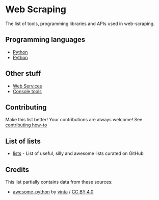 # Web Scraping

The list of tools, programming libraries and APIs used in web-scraping.

## Programming languages

* [Python](http://github.com/lorien/web-scraping/blob/master/python.md)
* [Python](http://github.com/lorien/web-scraping/blob/master/php.md)

## Other stuff

* [Web Services](http://github.com/lorien/web-scraping/blob/master/web_services.md)
* [Console tools](http://github.com/lorien/web-scraping/blob/master/console_tools.md)

## Contributing

Make this list better! Your contributions are always welcome! See [contributing how-to](https://github.com/lorien/web-scraping/blob/master/CONTRIBUTING.md)

## List of lists
* [lists](https://github.com/jnv/lists) - List of useful, silly and awesome lists curated on GitHub

## Credits
This list partially contains data from these sources:
* [awesome-python](https://github.com/vinta/awesome-python) by [vinta](https://github.com/vinta) / [CC BY 4.0](http://creativecommons.org/licenses/by/4.0/)

